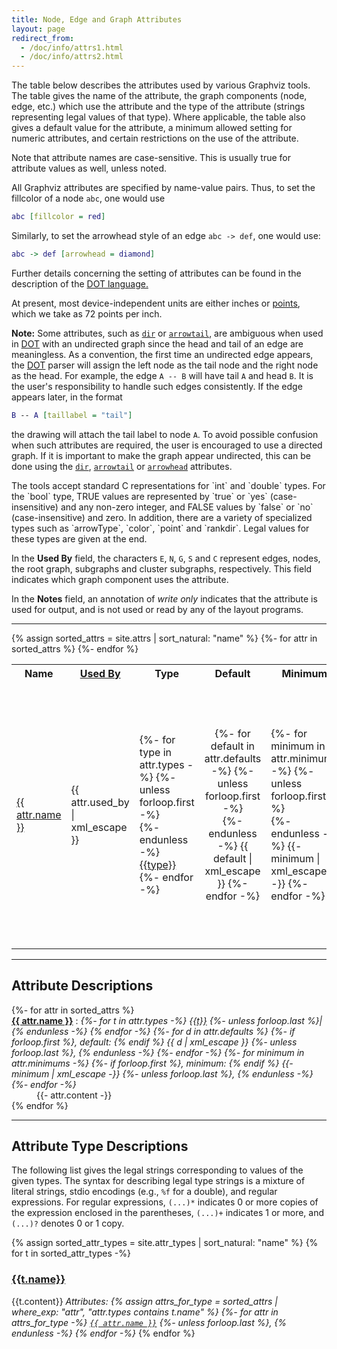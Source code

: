 ```yaml
---
title: Node, Edge and Graph Attributes
layout: page
redirect_from:
  - /doc/info/attrs1.html
  - /doc/info/attrs2.html
---
```

The table below describes the attributes used by various Graphviz tools.
The table gives the name of the attribute, the graph components (node,
edge, etc.) which use the attribute and the type of the attribute
(strings representing legal values of that type). Where applicable, the table
also gives a default value for the attribute, a minimum allowed setting
for numeric attributes, and certain restrictions on the use of the attribute.

Note that attribute names are case-sensitive. 
This is usually true for attribute values as well, unless noted.

All Graphviz attributes are specified by name-value pairs. Thus, to
set the fillcolor of a node `abc`, one would use

```dot
abc [fillcolor = red]
```
Similarly, to set the arrowhead style of an edge `abc -> def`,
one would use:

```dot
abc -> def [arrowhead = diamond]
```

Further details concerning the setting of attributes can be found
in the description of the [DOT language.](lang.html)

At present, most device-independent units are either inches or
<A ID="points" HREF="http://en.wikipedia.org/wiki/Point_(typography)">points</A>,
which we take as 72 points per inch.

<P ID="h:undir_note"></P>

**Note:** Some attributes, such as
[`dir`](#d:dir) or [`arrowtail`](#d:arrowtail), are ambiguous when used in
[DOT](lang.html) with an undirected graph since the head and tail of an edge
are meaningless. As a convention, the first time an undirected edge appears,
the [DOT](lang.html)
parser will assign the left node as the tail node and the right node as
the head. For example, the edge `A -- B` will have tail `A`
and head `B`. It is the user's responsibility to handle such
edges consistently. If the edge appears later, in the format

```dot
B -- A [taillabel = "tail"]
```

the drawing will attach the tail label to node `A`.
To avoid possible confusion when such attributes are required, the user
is encouraged to use a directed graph.
If it is important to make the graph appear undirected, this can be
done using the [`dir`](#d:dir), [`arrowtail`](#d:arrowtail) or
[`arrowhead`](#d:arrowhead) attributes.
<P ID="k:bool"></P>
The tools accept standard C representations for `int` and
`double` types.
For the `bool` type, TRUE values are
represented by `true` or `yes` (case-insensitive)
and any non-zero integer, and FALSE values by `false` or `no` (case-insensitive)
and zero.
In addition, there are a variety of specialized types such as
`arrowType`, `color`,
`point` and `rankdir`. Legal values for these types are given
at the end.
<P ID="h:uses"></P>

In the **Used By** field, the
characters `E`, `N`, `G`, `S` and `C`
represent edges, nodes, the root graph, subgraphs
and cluster subgraphs, respectively.
This field indicates which graph component uses the attribute.

In the **Notes** field, an annotation of *write only*
indicates that the attribute is used for output, and is not used or read by any
of the layout programs.

---

<TABLE ALIGN=CENTER>
<TR>
  <TH>Name</TH>
  <TH><A HREF="#h:uses">Used By</A></TH>
  <TH>Type</TH>
  <TH ALIGN=CENTER>Default</TH>
  <TH>Minimum</TH>
  <TH>Notes</TH>
</TR>
{% assign sorted_attrs = site.attrs | sort_natural: "name" %}
{%- for attr in sorted_attrs %}
<TR>
  <TD><A ID="a:{{ attr.name }}" HREF="#d:{{ attr.name }}">{{ attr.name }}</A></TD>
  <TD>{{ attr.used_by | xml_escape }}</TD>
  <TD>
  {%- for type in attr.types -%}
    {%- unless forloop.first -%}
    <BR>
    {%- endunless -%}
    <A HREF="#k:{{type}}">{{type}}</A>
  {%- endfor -%}
  </TD>
  <TD ALIGN="CENTER">
  {%- for default in attr.defaults -%}
    {%- unless forloop.first -%}
    <BR>
    {%- endunless -%}
    {{ default | xml_escape }}
  {%- endfor -%}
  </TD>
  <TD>
  {%- for minimum in attr.minimums -%}
    {%- unless forloop.first -%}
    <BR>
    {%- endunless -%}
    {{- minimum | xml_escape -}}
  {%- endfor -%}
  </TD>
  <TD>
  {%- if attr.flags.size == 0 -%}
  {%- elsif attr.flags[0] == 'notdot' -%}
    not dot
  {%- else -%}
    {%- for flag in attr.flags reversed -%}
      {{ flag }}
      {%- unless forloop.last %}, {% endunless -%}
    {%- endfor %} only
  {%- endif -%}
  </TD>
</TR>
{%- endfor %}
</TABLE>

---

## Attribute Descriptions

<DL>
{%- for attr in sorted_attrs %}
<DT>
  <A ID="d:{{attr.name}}" HREF="#a:{{attr.name}}"><STRONG>{{ attr.name }}</STRONG></A> :
  <I>
  {%- for t in attr.types -%}
  <A HREF="#k:{{t}}">{{t}}</A>
  {%- unless forloop.last %}|{% endunless -%}
  {% endfor -%}
  {%- for d in attr.defaults %}
    {%- if forloop.first %}, default: {% endif %}
    {{ d | xml_escape }}
    {%- unless forloop.last %}, {% endunless -%}
  {%- endfor -%}
  {%- for minimum in attr.minimums -%}
    {%- if forloop.first %}, minimum: {% endif %}
    {{- minimum | xml_escape -}}
    {%- unless forloop.last %}, {% endunless -%}
  {%- endfor -%}
  </I>
</DT>
<DD>
  {{- attr.content -}}
</DD>
{% endfor %}
</DL>

---

## Attribute Type Descriptions

The following list gives the legal strings corresponding to values of
the given types.
The syntax for describing legal type strings is a mixture of literal strings,
stdio encodings (e.g., `%f` for a double), and regular expressions.
For regular expressions, `(...)*` indicates 0 or more copies of the expression
enclosed in the parentheses,  `(...)+` indicates 1 or more, and
`(...)?` denotes 0 or 1 copy.

{% assign sorted_attr_types = site.attr_types | sort_natural: "name" %}
{% for t in sorted_attr_types -%}
<H3 ID="k:{{t.name}}"><A HREF="#k:{{t.name}}">{{t.name}}</A></H3>
{{t.content}}
<I>Attributes:
{% assign attrs_for_type = sorted_attrs | where_exp: "attr", "attr.types contains t.name" %}
{%- for attr in attrs_for_type -%}
  <A HREF="#d:{{ attr.name }}"><CODE>{{ attr.name }}</CODE></A>
  {%- unless forloop.last %}, {% endunless -%}
{% endfor -%}
</I>
{% endfor %}

<!--
Type: 
{%- for t in attr.types %}
<A HREF="#k:{{t}}">{{t}}</A>
{%- unless forloop.last %}, or{% endunless -%}
{% endfor -%}
. Use on:
{% assign used_by_characters = attr.used_by | split: "" %}
{%- for c in used_by_characters %}
  {%- if c contains 'N' %} Node{% endif -%}
  {%- if c contains 'E' %} Edge{% endif -%}
  {%- if c contains 'G' %} Graph{% endif -%}
  {%- if c contains 'C' %} Cluster{% endif -%}
  {% unless forloop.last %},{% endunless -%}
{% endfor %} components.
-->
